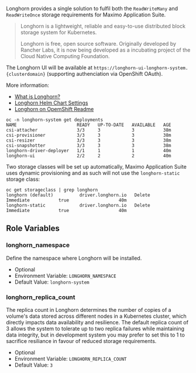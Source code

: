 Longhorn provides a single solution to fulfil both the `ReadWriteMany` and `ReadWriteOnce` storage requirements for Maximo Application Suite.

> Longhorn is a lightweight, reliable and easy-to-use distributed block storage system for Kubernetes.
>
> Longhorn is free, open source software. Originally developed by Rancher Labs, it is now being developed as a incubating project of the Cloud Native Computing Foundation.

The Longhorn UI will be available at `https://longhorn-ui-longhorn-system.{clusterdomain}` (supporting authenciation via OpenShift OAuth).

More information:
- [What is Longhorn?](https://longhorn.io/docs/latest/what-is-longhorn/)
- [Longhorn Helm Chart Settings](https://longhorn.io/docs/latest/references/helm-values/)
- [Longhorn on OpemShift Readme](https://github.com/longhorn/longhorn/blob/master/chart/ocp-readme.md)



```
oc -n longhorn-system get deployments
NAME                       READY   UP-TO-DATE   AVAILABLE   AGE
csi-attacher               3/3     3            3           38m
csi-provisioner            3/3     3            3           38m
csi-resizer                3/3     3            3           38m
csi-snapshotter            3/3     3            3           38m
longhorn-driver-deployer   1/1     1            1           40m
longhorn-ui                2/2     2            2           40m
```

Two storage classes will be set up automatically, Maximo Application Suite uses dynamic provisioning and as such will not use the `longhorn-static` storage class:

```
oc get storageclass | grep longhorn
longhorn (default)          driver.longhorn.io   Delete          Immediate           true                   40m
longhorn-static             driver.longhorn.io   Delete          Immediate           true                   40m
```

Role Variables
-------------------------------------------------------------------------------

### longhorn_namespace
Define the namespace where Longhorn will be installed.

* Optional
* Environment Variable: `LONGHORN_NAMESPACE`
* Default Value: `longhorn-system`

### longhorn_replica_count
The replica count in Longhorn determines the number of copies of a volume's data stored across different nodes in a Kubernetes cluster, which directly impacts data availability and resilience. The default replica count of 3 allows the system to tolerate up to two replica failures while maintaining data integrity, but in development system you may prefer to set this to 1 to sacrifice resiliance in favour of reduced storage requirements.

* Optional
* Environment Variable: `LONGHORN_REPLICA_COUNT`
* Default Value: `3`
